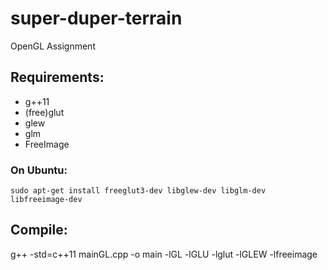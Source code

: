 # super-duper-terrain
OpenGL Assignment

## Requirements:
* g++11
* (free)glut
* glew
* glm
* FreeImage

 ### On Ubuntu:
 `sudo apt-get install freeglut3-dev libglew-dev libglm-dev libfreeimage-dev`

## Compile:
g++ -std=c++11 mainGL.cpp -o main -lGL -lGLU -lglut -lGLEW -lfreeimage
